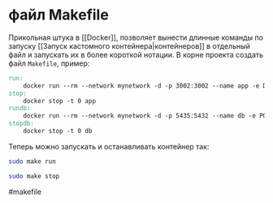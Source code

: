 # файл Makefile

Прикольная штука в  [[Docker]], позволяет вынести длинные команды по запуску [[Запуск кастомного контейнера|контейнеров]] в отдельный файл и запускать их в более короткой нотации.
В корне проекта создать файл `Makefile`, пример:

```Makefile
run:
	docker run --rm --network mynetwork -d -p 3002:3002 --name app -e DB_HOST=db -e POSTGRES_PASSWORD=admin app
stop:
	docker stop -t 0 app
rundb:
	docker run --rm --network mynetwork -d -p 5435:5432 --name db -e POSTGRES_PASSWORD=admin postgres
stopdb:
	docker stop -t 0 db
```

Теперь можно запускать и останавливать контейнер так:
```bash
sudo make run

sudo make stop
```

#makefile